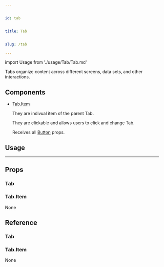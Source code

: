 ```yaml
---


id: tab


title: Tab


slug: /tab

---
```




import Usage from './usage/Tab/Tab.md'



Tabs organize content across different screens, data sets, and other interactions.

## Components

 - [Tab.Item](#tabitem)
    
    
    They are indivual item of the parent Tab.
    
    They are clickable and allows users to click and change Tab.
    
    Receives all [Button](https://reactnativeelements.com/docs/button#props) props.
    


## Usage


<Usage />

---


## Props

### Tab


### Tab.Item


None


## Reference

### Tab
### Tab.Item

None

